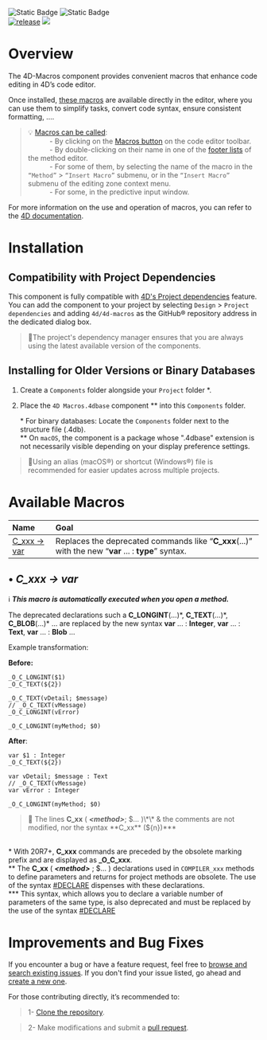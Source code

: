 <!-- MARKDOWN LINKS & IMAGES -->
[release-shield]: https://img.shields.io/github/v/release/4D/4D-Macros.svg?include_prereleases
[release-url]: https://github.com/4D/4D-Macros.svg/releases/latest

[license-shield]: https://img.shields.io/github/license/4D/4D-Macros.svg

<!--BADGES-->
![Static Badge](https://img.shields.io/badge/Dev%20Component-blue?logo=4d&link=https%3A%2F%2Fdeveloper.4d.com)
![Static Badge](https://img.shields.io/badge/Project%20Dependencies-blue?logo=4d&link=https%3A%2F%2Fdeveloper.4d.com%2Fdocs%2FProject%2Fcomponents%2F%23loading-components)
<br>
[![release][release-shield]][release-url]
<img src="https://img.shields.io/github/downloads/4D/4D-Macros/total"/>

# <a name="overview">Overview</a>

The 4D-Macros component provides convenient macros that enhance code editing in 4D’s code editor. 

Once installed, [these macros](#macros) are available directly in the editor, where you can use them to simplify tasks, convert code syntax, ensure consistent formatting, …. 

> 💡 [Macros can be called](https://developer.4d.com/docs/code-editor/write-class-method/#calling-macros):
><br>           - By clicking on the [Macros button](https://developer.4d.com/docs/code-editor/write-class-method#toolbar) on the code editor toolbar.
><br>           - By double-clicking on their name in one of the [footer lists](https://developer.4d.com/docs/code-editor/write-class-method#lists-area) of the method editor.
><br>           - For some of them, by selecting the name of the macro in the `“Method”` > `“Insert Macro”` submenu, or in the `“Insert Macro”` submenu of the editing zone context menu.
><br>           - For some, in the predictive input window.

For more information on the use and operation of macros, you can refer to the [4D documentation](https://developer.4d.com/docs/code-editor/write-class-method/#macros).

# Installation

## Compatibility with Project Dependencies

This component is fully compatible with [4D's Project dependencies](https://developer.4d.com/docs/Project/components#monitoring-project-dependencies) feature. You can add the component to your project by selecting `Design` > `Project dependencies` and adding `4d/4d-macros` as the GitHub® repository address in the dedicated dialog box. 

>📍The project's dependency manager ensures that you are always using the latest available version of the components.

## Installing for Older Versions or Binary Databases

1. Create a `Components` folder alongside your `Project` folder \*.
2. Place the `4D Macros.4dbase` component \** into this `Components` folder.

	\* For binary databases: Locate the `Components` folder next to the structure file (.4db).  
	\** On `macOS`, the component is a package whose ".4dbase" extension is not necessarily visible depending on your display preference settings.

>📍Using an alias (macOS®) or shortcut (Windows®) file is recommended for easier updates across multiple projects.

# <a name="macros">Available Macros</a>

| Name | Goal | 
|:-----|:-----|
| [C_xxx -> var](#toVar) | Replaces the deprecated commands like “**C_xxx**(...)” with the new “**var** ... : **type**” syntax. 

## • <a name="toVar">_C\_xxx -> var_</a>

ℹ️ ***This macro is automatically executed when you open a method.***

The deprecated declarations such a **C_LONGINT**(…)\*, **C_TEXT**(…)\*, **C_BLOB**(…)\* ... are replaced by the new syntax **var** ... : **Integer**, **var** ... : **Text**, **var** ... : **Blob** …

Example transformation:

**Before:**

```4d
_O_C_LONGINT($1)
_O_C_TEXT(${2})

_O_C_TEXT(vDetail; $message)
// _O_C_TEXT(vMessage)
_O_C_LONGINT(vError)

_O_C_LONGINT(myMethod; $0)
```

**After**:

```4d
var $1 : Integer
_O_C_TEXT(${2})

var vDetail; $message : Text
// _O_C_TEXT(vMessage)
var vError : Integer

_O_C_LONGINT(myMethod; $0)
```
 
>📍 The lines **C_xx** (  ***\<method>***;  $… )\*\* & the comments are not modified, nor the syntax **C_xx** (${n})\*\*\*

<br>\* With 20R7+, **C_xxx** commands are preceded by the obsolete marking prefix and are displayed as **\_O\_C_xxx**.
<br>\*\* The **C_xx** ( ***\<method>*** ; $... ) declarations used in `COMPILER_xxx` methods to define parameters and returns for project methods are obsolete. The use of the syntax [#DECLARE](https://developer.4d.com/docs/Concepts/parameters/#declaring-parameters) dispenses with these declarations.
<br>\*\*\* This syntax, which allows you to declare a variable number of parameters of the same type, is also deprecated and must be replaced by the use of the syntax [#DECLARE](https://developer.4d.com/docs/Concepts/parameters/#declaring-parameters)

# <a name="improvment">Improvements and Bug Fixes</a>

If you encounter a bug or have a feature request, feel free to <a href="https://github.com/4d/4d-macros/issues" target="_blank">browse and search existing issues</a>. If you don't find your issue listed, go ahead and <a href="https://github.com/4d/4d-macros/issues/new" target="_blank">create a new one</a>.

For those contributing directly, it’s recommended to:

> 1- [Clone the repository](https://docs.github.com/en/repositories/creating-and-managing-repositories/cloning-a-repository).
    
> 2- Make modifications and submit a [pull request](https://docs.github.com/en/pull-requests/collaborating-with-pull-requests/proposing-changes-to-your-work-with-pull-requests/about-pull-requests).
